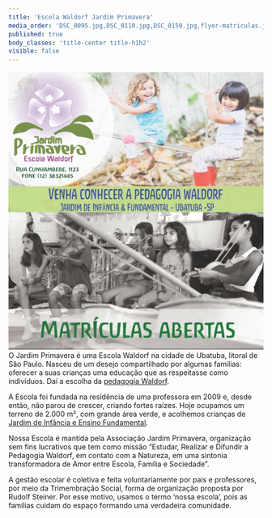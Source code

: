 ```yaml
---
title: 'Escola Waldorf Jardim Primavera'
media_order: 'DSC_0095.jpg,DSC_0110.jpg,DSC_0150.jpg,flyer-matriculas.jpeg'
published: true
body_classes: 'title-center title-h1h2'
visible: false
---
```


![](flyer-matriculas.png?classes=float-right) O Jardim Primavera é uma Escola Waldorf na cidade de Ubatuba, litoral de São Paulo. Nasceu de um desejo compartilhado por algumas famílias: oferecer a suas crianças uma educação que as respeitasse como indivíduos. Daí a escolha da [pedagogia Waldorf](http://jardimprimavera.envs.subutai.cloud/pedagogia-waldorf).

A Escola foi fundada na residência de uma professora em 2009 e, desde então, não parou de crescer, criando fortes raízes. Hoje ocupamos um terreno de 2.000 m², com grande área verde, e acolhemos crianças de [Jardim de Infância e Ensino Fundamental](http://jardimprimavera.envs.subutai.cloud/pt-br/vida-escolar).

Nossa Escola é mantida pela Associação Jardim Primavera, organização sem fins lucrativos que tem como missão “Estudar, Realizar e Difundir a Pedagogia Waldorf, em contato com a Natureza, em uma sintonia transformadora de Amor entre Escola, Família e Sociedade”.

A gestão escolar é coletiva e feita voluntariamente por pais e professores, por meio da Trimembração Social, forma de organização proposta por Rudolf Steiner. Por esse motivo, usamos o termo ‘nossa escola’, pois as famílias cuidam do espaço formando uma verdadeira comunidade.

